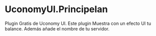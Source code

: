 # UconomyUI.PrincipeIan

Plugin Gratis de Uconomy UI. Este plugin Muestra con un efecto UI tu balance. Además añade el nombre de tu servidor. 
